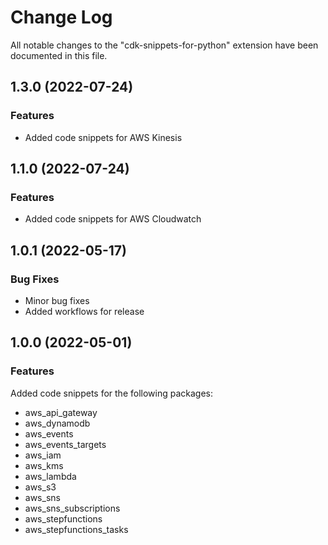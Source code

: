 # Change Log

All notable changes to the "cdk-snippets-for-python" extension have been documented in this file.

## 1.3.0 (2022-07-24)

### Features
- Added code snippets for AWS Kinesis
## 1.1.0 (2022-07-24)

### Features
* Added code snippets for AWS Cloudwatch

## 1.0.1 (2022-05-17)

### Bug Fixes
* Minor bug fixes
* Added workflows for release

## 1.0.0 (2022-05-01)

### Features

Added code snippets for the following packages:
* aws_api_gateway
* aws_dynamodb
* aws_events
* aws_events_targets
* aws_iam
* aws_kms
* aws_lambda
* aws_s3
* aws_sns
* aws_sns_subscriptions
* aws_stepfunctions
* aws_stepfunctions_tasks